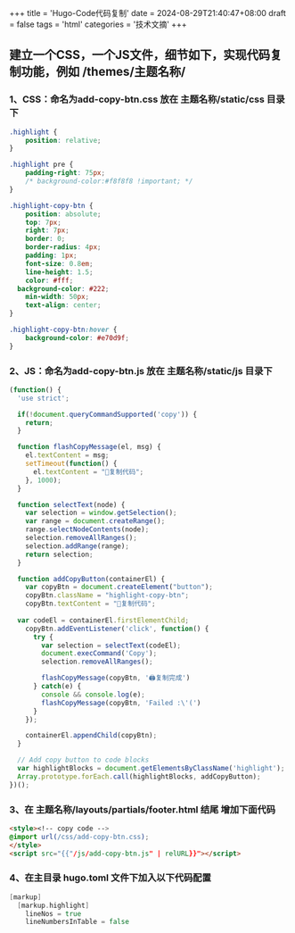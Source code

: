 +++
title = 'Hugo-Code代码复制'
date = 2024-08-29T21:40:47+08:00
draft = false
tags = 'html'
categories = '技术文摘'
+++


## 建立一个CSS，一个JS文件，细节如下，实现代码复制功能，例如 /themes/主题名称/
### 1、CSS：命名为add-copy-btn.css 放在 主题名称/static/css 目录下
``` css 
.highlight {
    position: relative;
}

.highlight pre {
    padding-right: 75px;
    /* background-color:#f8f8f8 !important; */
}

.highlight-copy-btn {
    position: absolute;
    top: 7px;
    right: 7px;
    border: 0;
    border-radius: 4px;
    padding: 1px;
    font-size: 0.8em;
    line-height: 1.5;
    color: #fff;
  background-color: #222; 
    min-width: 50px;
    text-align: center;
}

.highlight-copy-btn:hover {
    background-color: #e70d9f;
}
```
### 2、JS：命名为add-copy-btn.js 放在 主题名称/static/js 目录下
``` js 
(function() {
  'use strict';

  if(!document.queryCommandSupported('copy')) {
    return;
  }

  function flashCopyMessage(el, msg) {
    el.textContent = msg;
    setTimeout(function() {
      el.textContent = "📝复制代码";
    }, 1000);
  }

  function selectText(node) {
    var selection = window.getSelection();
    var range = document.createRange();
    range.selectNodeContents(node);
    selection.removeAllRanges();
    selection.addRange(range);
    return selection;
  }

  function addCopyButton(containerEl) {
    var copyBtn = document.createElement("button");
    copyBtn.className = "highlight-copy-btn";
    copyBtn.textContent = "📝复制代码";
   
  var codeEl = containerEl.firstElementChild;
    copyBtn.addEventListener('click', function() {
      try {
        var selection = selectText(codeEl);
        document.execCommand('Copy');
        selection.removeAllRanges();

        flashCopyMessage(copyBtn, '🖨复制完成')
      } catch(e) {
        console && console.log(e);
        flashCopyMessage(copyBtn, 'Failed :\'(')
      }
    });

    containerEl.appendChild(copyBtn);
  }

  // Add copy button to code blocks
  var highlightBlocks = document.getElementsByClassName('highlight');
  Array.prototype.forEach.call(highlightBlocks, addCopyButton);
})();
```
### 3、在 主题名称/layouts/partials/footer.html 结尾 增加下面代码
``` html
<style><!-- copy code -->
@import url(/css/add-copy-btn.css);
</style>
<script src="{{"/js/add-copy-btn.js" | relURL}}"></script>
```
### 4、在主目录 hugo.toml 文件下加入以下代码配置
``` go
[markup]
  [markup.highlight]
    lineNos = true
    lineNumbersInTable = false
 ```







